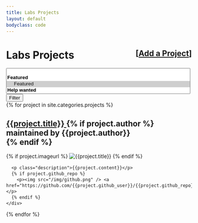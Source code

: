 ```yaml
---
title: Labs Projects
layout: default
bodyclass: code
---
```


<div class="page-header">
  <h1>
    <div style="float: right; font-size: 75%;">
      [<a href="/projects/add/">Add a Project</a>]
    </div>
    Labs Projects
  </h1>
</div>

<form class="form-inline hidden" id="filters">
  <select data-placeholder="Filter projects..." style="width:500px;" class="form-control chosen-select" multiple>
    <option value=""></option>
    <optgroup label="Featured">
      <option value="[data-featured*=true]" selected>Featured</option>
    </optgroup>
    <optgroup label="Help wanted">
      <option value="[data-helpwanted*=true]">Help wanted</option>
    </optgroup>
  </select>
  <button type="submit" class="btn btn-primary">Filter</button>
</form>

<div class="projects">
  {% for project in site.categories.projects %}
    <div class="record" data-featured="{{project.featured}}" data-helpwanted="{{project.helpwanted}}" data-status="{{project.status}}" data-language="{{ project.language | join: ";" }}" data-type="{{ project.type | join: ";" }}" data-tags="{{ project.tags | join: ";" }}" data-url="{{project.url | replace:'index.html',''}}">
      <h2>
        <a href="{{project.url | replace:'index.html',''}}">{{project.title}}
        </a>
        {% if project.author %}
        <div class="author">maintained by {{project.author}}</div>
        {% endif %}
      </h2>
      {% if project.imageurl %}
        <img src="{{project.imageurl}}" alt="{{project.title}}" />
      {% endif %}

      <p class="description">{{project.content}}</p>
      {% if project.github_repo %}
        <p><img src="/img/github.png" /> <a href="https://github.com/{{project.github_user}}/{{project.github_repo}}">Github</a></p>
      {% endif %}
    </div>
  {% endfor %}
</div>


<script type="text/javascript" src="//cdnjs.cloudflare.com/ajax/libs/chosen/1.0/chosen.jquery.min.js"></script>
<script type="text/javascript" src="../js/isotope.pkgd.js"></script>
<script type="text/javascript" src="../js/imagesloaded.pkgd.js"></script>
<script type="text/javascript" src="../js/projects.js"></script>

